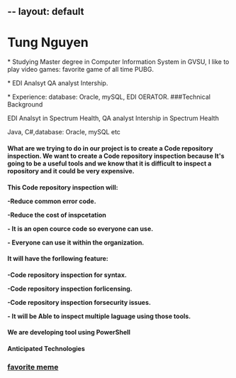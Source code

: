 --
layout: default
--
# Tung Nguyen

<p>* Studying Master degree in Computer Information System in GVSU, I like to play video games: favorite game of all time PUBG.
<p>* EDI Analsyt QA analyst Intership.
<p>* Experience: database: Oracle, mySQL, EDI OERATOR.
###Technical Background
 
  <p>EDI Analsyt in Spectrum Health, QA analyst Intership in Spectrum Health<p/>
  <p>Java, C#,database: Oracle, mySQL etc<p/>
 
 <h4>What are we trying to do in our project is to create a Code repository inspection. We want to create a Code repository inspection because It's going to be a useful tools and we know that it is difficult to inspect a ropository and it could be very expensive.<h4/> 
 <p> This Code repository inspection will:
 <p>  -Reduce common error code. <p/>
 <p>  -Reduce the cost of inspcetation<p/>
 <p>  - It is an open cource code so everyone can use.<p/>
 <p>  - Everyone can use it within the organization.<p/>
 <p><p/>
 <h4>  It will have the forllowing feature:  <h4/>
 <p>  -Code repository inspection for syntax. <p/>
 <p>  -Code repository inspection forlicensing. <p/>
 <p> -Code repository inspection forsecurity issues.<p/>
 <p> - It will be Able to inspect multiple laguage using those tools.
 <p><p/>
 <h4> We are developing tool using PowerShell<h4/>

Anticipated Technologies
### [favorite meme ](https://www.kodifiretvstick.com/wp-content/uploads/2017/11/Kodi-Erro-Log-Tech-Support.jpg)


